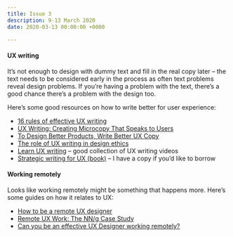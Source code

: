 ```yaml
---
title: Issue 3
description: 9-13 March 2020
date: 2020-03-13 00:00:00 +0000

---
```

#### UX writing

It’s not enough to design with dummy text and fill in the real copy later – the text needs to be considered early in the process as often text problems reveal design problems. If you’re having a problem with the text, there’s a good chance there’s a problem with the design too.

Here’s some good resources on how to write better for user experience:

* [16 rules of effective UX writing](https://uxplanet.org/16-rules-of-effective-ux-writing-2a20cf85fdbf)
* [UX Writing: Creating Microcopy That Speaks to Users](https://www.uxmatters.com/mt/archives/2019/08/ux-writing-creating-microcopy-that-speaks-to-users.php/?ref=uxlift.org)
* [To Design Better Products, Write Better UX Copy](https://open.nytimes.com/to-design-better-products-consider-the-language-f17b923f8bae)
* [The role of UX writing in design ethics](https://medium.com/dropbox-design/the-role-of-ux-writing-in-design-ethics-e9cbb456234c)
* [Learn UX writing](https://learnuxwriting.xyz/) – good collection of UX writing videos
* [Strategic writing for UX (book)](https://www.oreilly.com/library/view/strategic-writing-for/9781492049388/) – I have a copy if you’d like to borrow

#### Working remotely

Looks like working remotely might be something that happens more. Here’s some guides on how it relates to UX:

* [How to be a remote UX designer](https://uxmastery.com/how-to-be-a-remote-ux-designer/)
* [Remote UX Work: The NN/g Case Study](https://www.nngroup.com/articles/remote-ux-work-nng-case-study/)
* [Can you be an effective UX Designer working remotely?](https://medium.com/@iamtomcotterill/can-you-be-an-effective-ux-designer-working-remotely-27baf28cb110)